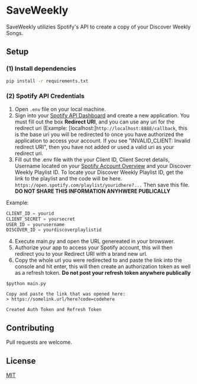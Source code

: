 # SaveWeekly
SaveWeekly utilizies Spotify's API to create a copy of your Discover Weekly Songs.

## Setup
### (1) Install dependencies
```bash
pip install -r requirements.txt
```
### (2) Spotify API Credentials
1. Open ```.env``` file on your local machine.
2. Sign into your [Spotify API Dashboard](https://developer.spotify.com/dashboard) and create a new application. You must fill out the box **Redirect URI**, and you can use any uri for the redirect uri (Example: [localhost:]```http://localhost:8888/callback```, this is the base uri you will be redirected to once you have authorized the application to access your account. If you see "INVALID_CLIENT: Invalid redirect URI", then you have not added or used a valid uri as your redirect uri.
3. Fill out the .env file with the your Client ID, Client Secret details, Username located on your [Spotify Account Overview](https://www.spotify.com/account) and your Discover Weekly Playlist ID. To locate your Discover Weekly Playlist ID, get the link to the playlist and the code will be here. ```https://open.spotify.com/playlist/youridhere?...``` Then save this file. **DO NOT SHARE THIS INFORMATION ANYHWERE PUBLICALLY**

Example:

```python
CLIENT_ID = yourid
CLIENT_SECRET = yoursecret
USER_ID = yourusername
DISCOVER_ID = yourdiscoverplaylistid
```
4. Execute main.py and open the URL genereated in your browswer.
5. Authorize your app to access your Spotify account, this will then redirect you to your Redirect URI with a brand new url.
6. Copy the whole url you were redirected to and paste the link into the console and hit enter, this will then create an authorization token as well as a refresh token. **Do not post your refresh token anywhere publically**

```
$python main.py

Copy and paste the link that was opened here:
> https://somelink.url/here?code=codehere

Created Auth Token and Refresh Token
```
## Contributing
Pull requests are welcome.

## License
[MIT](https://choosealicense.com/licenses/mit/)
